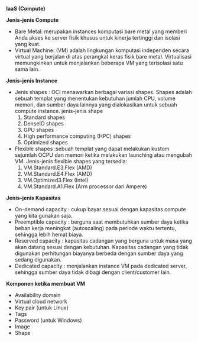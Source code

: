 **IaaS (Compute)**

**Jenis-jenis Compute**
- Bare Metal: merupakan instances komputasi bare metal yang memberi Anda akses ke server fisik khusus untuk kinerja tertinggi dan isolasi yang kuat.
- Virtual Machine: (VM) adalah lingkungan komputasi independen secara virtual yang berjalan di atas perangkat keras fisik bare metal. Virtualisasi memungkinkan untuk menjalankan beberapa VM yang terisolasi satu sama lain. 

**Jenis-jenis Instance**
- Jenis shapes : OCI menawarkan berbagai variasi shapes. Shapes adalah sebuah templat yang menentukan kebutuhan jumlah CPU, volume memori, dan sumber daya lainnya yang dialokasikan untuk sebuah compute instance. 
	jenis-jenis shape
	1. Standard shapes
	2. DenseIO shapes
	3. GPU shapes
	4. High performance computing (HPC) shapes
	5. Optimized shapes
- Flexible shapes :sebuah templat yang dapat melakukan kustom sejumlah OCPU dan memori ketika melakukan launching atau mengubah VM.
	Jenis-jenis flexible shapes yang tersedia:
	1. VM.Standard.E3.Flex (AMD)
	2. VM.Standard.E4.Flex (AMD)
	3. VM.Optimized3.Flex (Intel)
	4. VM.Standard.A1.Flex (Arm processor dari Ampere)

**Jenis-jenis Kapasitas**
- On-demand capacity : cukup bayar sesuai dengan kapasitas compute yang kita gunakan saja.
- Preemptible capacity : berguna saat membutuhkan sumber daya ketika beban kerja meningkat (autoscaling) pada periode waktu tertentu, sehingga lebih hemat biaya.
- Reserved capacity : kapasitas cadangan yang berguna untuk masa yang akan datang sesuai dengan kebutuhan. Kapasitas cadangan yang tidak digunakan perhitungan biayanya berbeda dengan sumber daya yang sedang digunakan.
- Dedicated capacity : menjalankan instance VM pada dedicated server, sehingga sumber daya tidak dibagi dengan client/customer lain.

**Komponen ketika membuat VM**
- Availability domain
- Virtual cloud network
- Key pair (untuk Linux)
- Tags
- Password (untuk Windows)
- Image
- Shape
